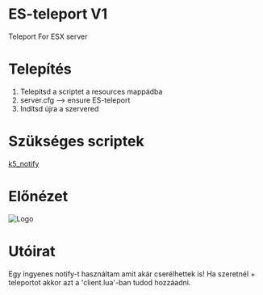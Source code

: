 # ES-teleport V1
Teleport For ESX server



# Telepítés
1. Telepítsd a scriptet a resources mappádba
2. server.cfg --> ensure ES-teleport
3. Indítsd újra a szervered

# Szükséges scriptek
[k5_notify](https://github.com/kac5a/k5_notify/)

# Előnézet
![Logo](https://cdn.discordapp.com/attachments/1085489299711070238/1088829762778169364/index.png)

# Utóirat
Egy ingyenes notify-t használtam amit akár cserélhettek is! Ha szeretnél + teleportot akkor azt a 'client.lua'-ban tudod hozzáadni.
